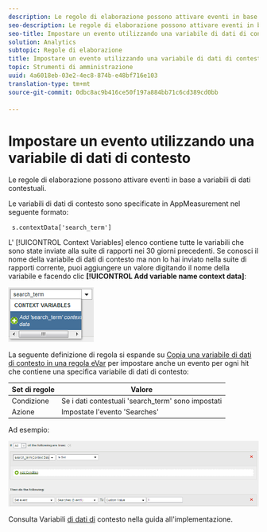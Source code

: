 ```yaml
---
description: Le regole di elaborazione possono attivare eventi in base a variabili di dati contestuali.
seo-description: Le regole di elaborazione possono attivare eventi in base a variabili di dati contestuali.
seo-title: Impostare un evento utilizzando una variabile di dati di contesto
solution: Analytics
subtopic: Regole di elaborazione
title: Impostare un evento utilizzando una variabile di dati di contesto
topic: Strumenti di amministrazione
uuid: 4a6018eb-03e2-4ec8-874b-e48bf716e103
translation-type: tm+mt
source-git-commit: 0dbc8ac9b416ce50f197a884bb71c6cd389cd0bb

---
```



# Impostare un evento utilizzando una variabile di dati di contesto

Le regole di elaborazione possono attivare eventi in base a variabili di dati contestuali.

Le variabili di dati di contesto sono specificate in AppMeasurement nel seguente formato:

```
 s.contextData['search_term']
```

L' [!UICONTROL Context Variables] elenco contiene tutte le variabili che sono state inviate alla suite di rapporti nei 30 giorni precedenti. Se conosci il nome della variabile di dati di contesto ma non lo hai inviato nella suite di rapporti corrente, puoi aggiungere un valore digitando il nome della variabile e facendo clic **[!UICONTROL Add variable name context data]**:

![](assets/add-context-variable.png)

La seguente definizione di regola si espande su [Copia una variabile di dati di contesto in una regola eVar](../../../../admin/admin/c-processing-rules/processing-rules-examples/processing-rules-copy-context-data.md#concept_43AA4980A2D847D6A3BEC50BCC0780E7) per impostare anche un evento per ogni hit che contiene una specifica variabile di dati di contesto:

| Set di regole | Valore |
|---|---|
| Condizione | Se i dati contestuali 'search_term' sono impostati |
| Azione | Impostate l'evento 'Searches' |

Ad esempio:

![](assets/processing_rule_set_event.png)

Consulta Variabili [di dati di](https://marketing.adobe.com/resources/help/en_US/sc/implement/context_data_variables.html) contesto nella guida all'implementazione.

